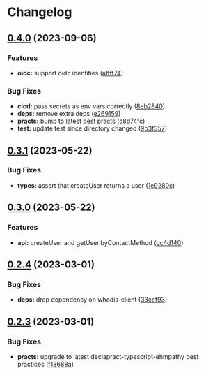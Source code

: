 # Changelog

## [0.4.0](https://github.com/whodisio/whodis-sdk/compare/v0.3.1...v0.4.0) (2023-09-06)


### Features

* **oidc:** support oidc identities ([affff74](https://github.com/whodisio/whodis-sdk/commit/affff741e64a2eb2cf52b25eef21afe0aa8474e8))


### Bug Fixes

* **cicd:** pass secrets as env vars correctly ([8eb2840](https://github.com/whodisio/whodis-sdk/commit/8eb2840038f6a93f7cf299a7544329f19a91de5b))
* **deps:** remove extra deps ([e269159](https://github.com/whodisio/whodis-sdk/commit/e269159a4bb34fce2bcdec295ca984d170f49582))
* **practs:** bump to latest best practs ([c8d74fc](https://github.com/whodisio/whodis-sdk/commit/c8d74fc71e408ba9162b997f64b19ad94f142d33))
* **test:** update test since directory changed ([9b3f357](https://github.com/whodisio/whodis-sdk/commit/9b3f3574f6a5d107e7becbc005d73cec7012b474))

## [0.3.1](https://github.com/whodisio/whodis-sdk/compare/v0.3.0...v0.3.1) (2023-05-22)


### Bug Fixes

* **types:** assert that createUser returns a user ([1e9280c](https://github.com/whodisio/whodis-sdk/commit/1e9280ce35d884250466c5f3aa47ae31eea2b45a))

## [0.3.0](https://github.com/whodisio/whodis-sdk/compare/v0.2.4...v0.3.0) (2023-05-22)


### Features

* **api:** createUser and getUser.byContactMethod ([cc4d140](https://github.com/whodisio/whodis-sdk/commit/cc4d1406d51dfe5d6aec08c4cec09c4836cb55f5))

## [0.2.4](https://github.com/whodisio/whodis-sdk/compare/v0.2.3...v0.2.4) (2023-03-01)


### Bug Fixes

* **deps:** drop dependency on whodis-client ([33ccf93](https://github.com/whodisio/whodis-sdk/commit/33ccf9392a803a4220cba18ade489ada4ad8ad51))

## [0.2.3](https://github.com/whodisio/whodis-sdk/compare/v0.2.2...v0.2.3) (2023-03-01)


### Bug Fixes

* **practs:** upgrade to latest declapract-typescript-ehmpathy best practices ([f13688a](https://github.com/whodisio/whodis-sdk/commit/f13688afa58db4a5dd90ff26d4902e87aa932d0b))
